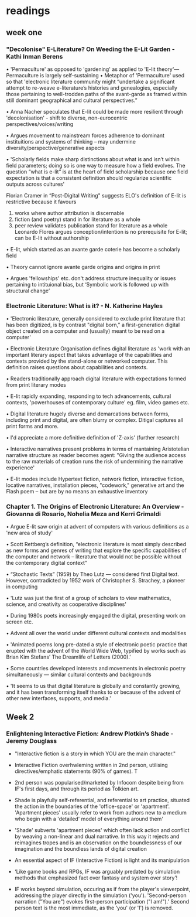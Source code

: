 # readings

## week one

### "Decolonise" E-Literature? On Weeding the E-Lit Garden - Kathi Inman Berens

• 'Permaculture' as opposed to 'gardening' as applied to 'E-lit theory'— Permaculture is largely self-sustaining
• Metaphor of 'Permaculture' used so that 'electronic literature community might “undertake a significant attempt to re-weave e-literature’s histories and genealogies, especially those pertaining to well-trodden paths of the avant-garde as framed within still dominant geographical and cultural perspectives.” 

• Anna Nacher speculates that E-lit could be made more resilient through 'decolonisation' - shift to diverse, non-eurocentric perspectives/voices/writing

• Argues movement to mainstream forces adherence to dominant instituitions and systems of thinking – may undermine diversity/perspective/generative aspects

• 'Scholarly fields make sharp distinctions about what is and isn’t within field parameters; doing so is one way to measure how a field evolves. The question “what is e-lit” is at the heart of field scholarship because one field expectation is that a consistent definition should regularize scientific outputs across cultures'

Florian Cramer in “Post-Digital Writing" suggests ELO's definition of E-lit is restrictive because it favours
1) works where author attribution is discernable
2) fiction (and poetry) stand in for literature as a whole 
3) peer review validates publication stand for literature as a whole
Leonardo Flores argues conception/intention is no prerequisite for E-lit; can be E-lit without authorship

•	E-lit, which started as an avante garde coterie has become a scholarly field

• Theory cannot ignore avante garde origins and origins in print

• Argues 'fellowships' etc. don't address structure inequality or issues pertaining to intituional bias, but ‘Symbolic work is followed up with structural change’

### Electronic Literature: What is it? - N. Katherine Hayles

• 'Electronic literature, generally considered to exclude print literature that has been digitized, is by contrast "digital born," a first-generation digital object created on a computer and (usually) meant to be read on a computer'

• Electronic Literature Organisation defines digital literature as 'work with an important literary aspect that takes advantage of the capabilities and contexts provided by the stand-alone or networked computer. This definition raises questions about capabilities and contexts. 

• Readers traditionally approach digital literature with expectations formed from print literary modes

• E-lit rapidly expanding, responding to tech advancements, cultural contexts, 'powerhouses of contemporary culture' eg. film, video games etc. 

• Digital literature hugely diverse and demarcations between forms, including print and digital, are often blurry or complex. Ditigal captures all print forms and more. 

• I'd appreciate a more definitive definition of 'Z-axis' (further research)

• Interactive narratives present problems in terms of mantaining Aristotelian narrative structure as reader becomes agent: "Giving the audience access to the raw materials of creation runs the risk of undermining the narrative experience'

• E-lit modes include Hypertext fiction, network fiction, interactive fiction, locative narratives, installation pieces, "codework," generative art and the Flash poem – but are by no means an exhaustive inventory 

### Chapter 1. The Origins of Electronic Literature: An Overview - Giovanna di Rosario, Nohelia Meza and Kerri Grimaldi

• Argue E-lit saw origin at advent of computers with various definitions as a 'new area of study'

• Scott Rettberg’s definition, “electronic literature is most simply described as new forms and genres of writing that explore the specific capabilities of the computer and network – literature that would not be possible without the contemporary digital context”

• “Stochastic Texts” (1959) by Theo Lutz — considered first Digital text. However, contradicted by 1952 work of Christopher S. Strachey, a pioneer in computing 

• 'Lutz was just the first of a group of scholars to view mathematics, science, and creativity as cooperative disciplines'

• During 1980s poets increasingly engaged the digital, presenting work on screen etc.  

• Advent all over the world under different cultural contexts and modalities

• 'Animated poems long pre-dated a style of electronic poetic practice that erupted with the advent of the World Wide Web, typified by works such as Brian Kim Stefans’ The Dreamlife of Letters (2000).'

• Some countries developed interests and movements in electronic poetry simultaneously — similar cultural contexts and backgrounds

• 'It seems to us that digital literature is globally and constantly growing, and it has been transforming itself thanks to or because of the advent of other new interfaces, supports, and media.'


## Week 2

### Enlightening Interactive Fiction: Andrew Plotkin’s Shade - Jeremy Douglass

- "Interactive fiction is a story in which YOU are the main character."

- Interactive Fiction overhwleming written in 2nd person, utilising directives/emphatic statements (90% of games). T

-  2nd person was popularised/marketed by Infocom despite being from IF's first days, and through its period as Tolkien art. 
 
- Shade is playfully self-referential, and referential to art practice, situated the action in the boundaries of the 'office-space' or 'apartment'. 'Apartment pieces' usually refer to work from authors new to a medium who begin with a 'detailed' model of everything around them' 

- 'Shade' subverts 'apartment pieces' which often lack action and conflict by weaving a non-linear and dual narrative. In this way it rejects and reimagines tropes and is an observation on the boundlessness of our imagination and the boundless lands of digital creation

- An essential aspect of IF (Interactive Fiction) is light and its manipulation

- ‘Like game books and RPGs, IF was arguably predated by simulation methods that emphasized fact over fantasy and system over story’!

- IF works beyond simulation, occuring as if from the player's viewerpoint, addressing the player directly in the simulation ('you'). 'Second-person narration ("You are") evokes first-person participation ("I am!").' Second person text is the most immediate, as the 'you' (or 'I') is removed.




